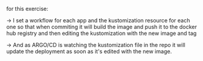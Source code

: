 
for this exercise: 

->  I set a workflow for each app and the kustomization resource for each one so that when commiting it will 
build the image and push it to the docker hub registry and then editing the kustomization with the new image and tag

->  And as ARGO/CD is watching the kustomization file in the repo it will update the deployment as soon as it's edited with the new image.